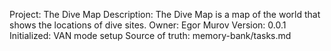 Project: The Dive Map
Description: The Dive Map is a map of the world that shows the locations of dive sites.
Owner: Egor Murov
Version: 0.0.1
Initialized: VAN mode setup
Source of truth: memory-bank/tasks.md
